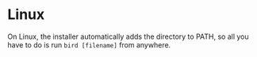 # Linux

On Linux, the installer automatically adds the directory to PATH, so all you have to do is run `bird [filename]` from anywhere.